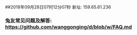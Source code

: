 ##2018年09月28日07时12分07秒 新址: 159.65.61.236
### 兔友常见问题及解答: https://github.com/wanggonging/d/blob/w/FAQ.md
